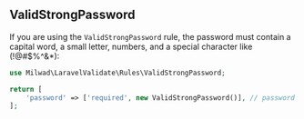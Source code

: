 ## ValidStrongPassword

If you are using the `ValidStrongPassword` rule, the password must contain a capital word, a small letter, numbers, and a special character like (!@#$%^&*):

```php
use Milwad\LaravelValidate\Rules\ValidStrongPassword;

return [
    'password' => ['required', new ValidStrongPassword()], // password => Milwad123!
];
```
